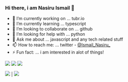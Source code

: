 ### Hi there, i am Nasiru Ismail 👋


- 🔭 I’m currently working on ... tubr.io
- 🌱 I’m currently learning ... typescript
- 👯 I’m looking to collaborate on ... github
- 🤔 I’m looking for help with ... python
- 💬 Ask me about ... javascript and any tech related stuff
- 📫 How to reach me: ... twitter - [@Ismail_Nasiru_](https://twitter.com/Ismail_Nasiru_)
- ⚡ Fun fact: ... i am interested in alot of things!

<img src="https://github-readme-stats.vercel.app/api?username=Nasir6276&&show_icons=true_color=ffffff&icon_color=bb2acf&text_color=daf7dc&bg_color=151515" />

<img src="https://github-readme-stats.vercel.app/api/top-langs?username=Nasir6276&&show_icons=true_color=ffffff&icon_color=bb2acf&text_color=daf7dc&bg_color=151515"/>

<img src="https://github-readme-streak-stats.herokuapp.com/?user=Nasir6276&&show_icons=true_color=ffffff&icon_color=bb2acf&text_color=daf7dc&bg_color=151515&theme=dark"/>

[![](https://img.shields.io/badge/linkedin-%230077B5.svg?style=for-the-badge&logo=linkedin)]([https://www.linkedin.com/in/zluvsand/](https://www.linkedin.com/in/nasiru-ismail-ab8a5520b/)) | [![](https://img.shields.io/badge/twitter-%230077B5.svg?style=for-the-badge&logo=twitter)]([https://www.linkedin.com/in/zluvsand/](https://twitter.com/Ismail_Nasiru_))
